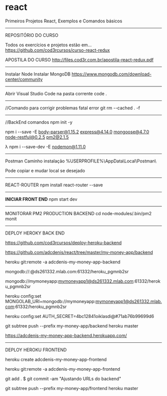 # react
Primeiros Projetos React, Exemplos e Comandos básicos

-------------------------------------------------------------------------------------------------------------------------------------------
REPOSITÓRIO DO CURSO

Todos os exercícios e projetos estão em... https://github.com/cod3rcursos/curso-react-redux

APOSTILA DO CURSO
http://files.cod3r.com.br/apostila-react-redux.pdf

-------------------------------------------------------------------------------------------------------------------------------------------

Instalar Node
Instalar MongoDB
https://www.mongodb.com/download-center/community

-------------------------------------------------------------------------------------------------------------------------------------------

Abrir Visual Studio Code na pasta corrente
code .

-------------------------------------------------------------------------------------------------------------------------------------------

//Comando para corrigir problemas fatal error
git rm --cached . -f

-------------------------------------------------------------------------------------------------------------------------------------------
//BackEnd comandos
npm init -y

npm i --save -E body-parser@1.15.2 express@4.14.0 mongoose@4.7.0 node-restful@0.2.5 pm2@2.1.5

λ npm i --save-dev -E nodemon@1.11.0

-------------------------------------------------------------------------------------------------------------------------------------------
Postman Caminho instalação
%USERPROFILE%\AppData\Local\Postman\

Pode copiar e mudar local se desejado

-------------------------------------------------------------------------------------------------------------------------------------------

REACT-ROUTER
npm install react-router --save

-------------------------------------------------------------------------------------------------------------------------------------------

<b>INICIAR FRONT END</b>
npm start dev

-------------------------------------------------------------------------------------------------------------------------------------------
MONITORAR PM2 PRODUCTION BACKEND
cd node-modules/.bin/pm2 monit


-------------------------------------------------------------------------------------------------------------------------------------------
DEPLOY HEROKY BACK END

https://github.com/cod3rcursos/deploy-heroku-backend


https://github.com/adcdenis/react/tree/master/my-money-app/backend

heroku git:remote -a adcdenis-my-money-app-backend


mongodb://<dbuser>:<dbpassword>@ds261332.mlab.com:61332/heroku_pgmnb2sr

mongodb://mymoneyapp:mymoneyapp1@ds261332.mlab.com:61332/heroku_pgmnb2sr

heroku config:set MONGOLAB_URI=mongodb://mymoneyapp:mymoneyapp1@ds261332.mlab.com:61332/heroku_pgmnb2sr

heroku config:set AUTH_SECRET=4bc12841oiklasdi@#71ab76b99699d6


git subtree push --prefix my-money-app/backend  heroku master


https://adcdenis-my-money-app-backend.herokuapp.com/


----------------------------------------------------------
DEPLOY HEROKU FRONTEND


heroku create adcdenis-my-money-app-frontend

heroku git:remote -a adcdenis-my-money-app-frontend

git add .
$ git commit -am "Ajustando URLs do backend"

git subtree push --prefix my-money-app/frontend  heroku master














